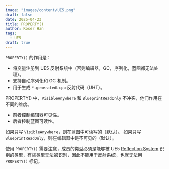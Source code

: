 ```yaml
---
image: "images/content/UE5.png"
draft: false
date: 2025-04-23
title: PROPERTY()
author: Roser Han
tags:
  - UE5
draft: true
---
```

`PROPERTY()` 的作用是：
- 将变量注册到 UE5 反射系统中（否则编辑器，GC，序列化，蓝图都无法处理）。
- 支持自动序列化和 GC 机制。
- 用于生成 `*.generated.cpp` 反射代码（UHT）。

PROPERTY() 中，`VisibleAnywhere` 和 `BlueprintReadOnly` 不冲突，他们作用在不同的维度。
- 前者控制编辑器可见性。
- 后者控制蓝图可读性。

如果只写 `VisibleAnywhere`，则在蓝图中可读写的（默认）。
如果只写 `BlueprintReadOnly`，则在编辑器中是不可见的（默认）。

使用 `PROPERTY()` 需要注意，成员的类型必须是能够被 UE5 [Reflection System](../Core/Reflection%20System.md) 识别的类型，有些类型无法被识别，因此不能用于反射系统，也就无法用 `PROPERTY()` 标记。